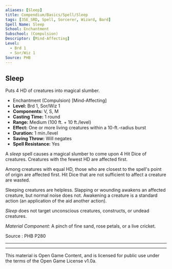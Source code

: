 ```yaml
---
aliases: [Sleep]
title: Compendium/Basics/Spell/Sleep
tags: [35E_SRD, Spell, Sorcerer, Wizard, Bard]
Spell Name: Sleep
School: Enchantment
Subschool: (Compulsion)
Descriptor: [Mind-Affecting]
Level:
  - Brd 1
  - Sor/Wiz 1
Source: PHB
---
```



## Sleep

Puts 4 HD of creatures into magical slumber.

*   Enchantment (Compulsion) [Mind-Affecting]
*   **Level:** Brd 1, Sor/Wiz 1
*   **Components:** V, S, M
*   **Casting Time:** 1 round
*   **Range:** Medium (100 ft. + 10 ft./level)
*   **Effect:** One or more living creatures within a 10-ft.-radius burst
*   **Duration:** 1 min./level
*   **Saving Throw:** Will negates
*   **Spell Resistance:** Yes

<p>A <i>sleep</i> spell causes a magical slumber to come upon 4 Hit Dice of creatures. Creatures with the fewest HD are affected first.</p><p>Among creatures with equal HD, those who are closest to the spell's point of origin are affected first. Hit Dice that are not sufficient to affect a creature are wasted.</p><p>Sleeping creatures are helpless. Slapping or wounding awakens an affected creature, but normal noise does not. Awakening a creature is a standard action (an application of the aid another action).</p><p><i>Sleep</i> does not target unconscious creatures, constructs, or undead creatures.</p><p><i>Material Component:</i> A pinch of fine sand, rose petals, or a live cricket.</p>

Source : PHB P280

---

---

This material is Open Game Content, and is licensed for public use under
the terms of the Open Game License v1.0a.
